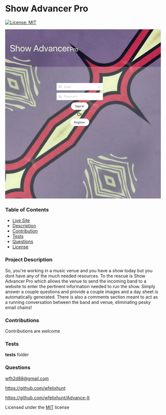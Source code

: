  # Show Advancer Pro
  [![License: MIT](https://img.shields.io/badge/License-MIT-yellow.svg)](https://opensource.org/licenses/MIT) 

  <img src = "screenshot.png" >
  
  ### Table of Contents
  * [Live Site](https://github.com/wfelixhunt/Advance-It)
  * [Description](#project-description)
  * [Contribution](#contributions)
  * [Tests](#tests)
  * [Questions](#questions)
  * [License](#license)
  
  ### Project Description
  So, you're working in a music venue and you have a show today but you dont have any of the much needed resources. To the rescue is Show Advancer Pro which allows the venue to send the incoming band to a website to enter the pertinent information needed to run the show. Simply answer a couple questions and provide a couple images and a day sheet is automatically generated. There is also a comments section meant to act as a running conversation between the band and venue, eliminating pesky email chains!

  ### Contributions
  Contributions are welcome

  ### Tests
  __tests__ folder

  ### Questions
  wfh2d88@gmail.com <br> 

  https://github.com/wfelixhunt

  https://github.com/wfelixhunt/Advance-It
  
  
  Licensed under the [MIT](https://github.com/william-hunt88/Advance-It-/blob/main/LICENSE.txt) license
